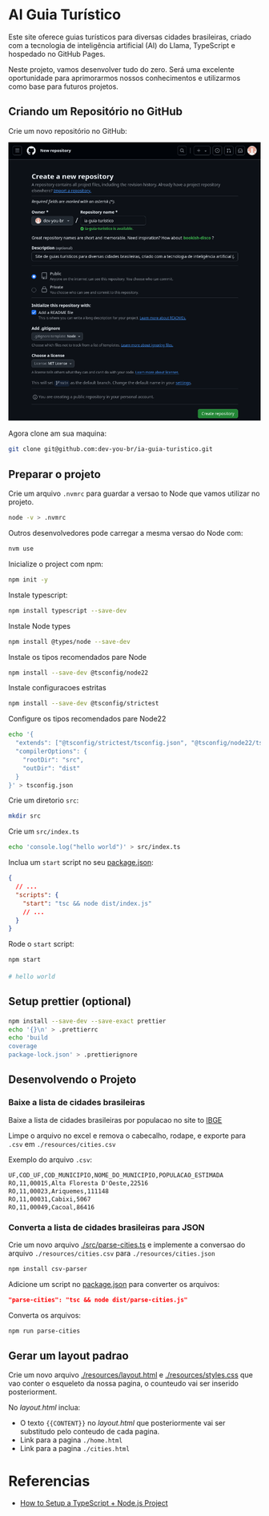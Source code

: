 # AI Guia Turístico

Este site oferece guias turísticos para diversas cidades brasileiras, criado com a tecnologia de inteligência artificial (AI) do Llama, TypeScript e hospedado no GitHub Pages.

Neste projeto, vamos desenvolver tudo do zero. Será uma excelente oportunidade para aprimorarmos nossos conhecimentos e utilizarmos como base para futuros projetos.

## Criando um Repositório no GitHub

Crie um novo repositório no GitHub:

![Crie um Repositorio no Guithub](./resources/create-github-repository.png)

Agora clone am sua maquina:

```sh
git clone git@github.com:dev-you-br/ia-guia-turistico.git
```

## Preparar o projeto

Crie um arquivo `.nvmrc` para guardar a versao to Node que vamos utilizar no projeto.

```sh
node -v > .nvmrc
```

Outros desenvolvedores pode carregar a mesma versao do Node com:

```sh
nvm use
```

Inicialize o project com npm:

```sh
npm init -y
```

Instale typescript:

```sh
npm install typescript --save-dev
```

Instale Node types

```sh
npm install @types/node --save-dev
```

Instale os tipos recomendados pare Node

```sh
npm install --save-dev @tsconfig/node22
```

Instale configuracoes estritas

```sh
npm install --save-dev @tsconfig/strictest
```

Configure os tipos recomendados pare Node22

```sh
echo '{
  "extends": ["@tsconfig/strictest/tsconfig.json", "@tsconfig/node22/tsconfig.json"],
  "compilerOptions": {
    "rootDir": "src",
    "outDir": "dist"
  }
}' > tsconfig.json
```

Crie um diretorio `src`:

```sh
mkdir src
```

Crie um `src/index.ts`

```sh
echo 'console.log("hello world")' > src/index.ts
```

Inclua um `start` script no seu [package.json](./package.json):

```json
{
  // ...
  "scripts": {
    "start": "tsc && node dist/index.js"
    // ...
  }
}
```

Rode o `start` script:

```sh
npm start

# hello world
```

## Setup prettier (optional)

```sh
npm install --save-dev --save-exact prettier
echo '{}\n' > .prettierrc
echo 'build
coverage
package-lock.json' > .prettierignore
```

## Desenvolvendo o Projeto

### Baixe a lista de cidades brasileiras

Baixe a lista de cidades brasileiras por populacao no site to [IBGE](https://ftp.ibge.gov.br/Estimativas_de_Populacao/Estimativas_2021/)

Limpe o arquivo no excel e remova o cabecalho, rodape, e exporte para `.csv` em `./resources/cities.csv`

Exemplo do arquivo `.csv`:

```csv
UF,COD_UF,COD_MUNICIPIO,NOME_DO_MUNICIPIO,POPULACAO_ESTIMADA
RO,11,00015,Alta Floresta D'Oeste,22516
RO,11,00023,Ariquemes,111148
RO,11,00031,Cabixi,5067
RO,11,00049,Cacoal,86416
```

### Converta a lista de cidades brasileiras para JSON

Crie um novo arquivo [./src/parse-cities.ts](./src/parse-cities.ts) e implemente a conversao do arquivo `./resources/cities.csv` para `./resources/cities.json`

```sh
npm install csv-parser
```

Adicione um script no [package.json](./package.json) para converter os arquivos:

```json
"parse-cities": "tsc && node dist/parse-cities.js"
```

Converta os arquivos:

```sh
npm run parse-cities
```

## Gerar um layout padrao

Crie um novo arquivo [./resources/layout.html](./resources/layout.html) e [./resources/styles.css](./resources/styles.css) que vao conter o esqueleto da nossa pagina, o counteudo vai ser inserido posteriorment.

No *layout.html* inclua:
* O texto `{{CONTENT}}` no *layout.html* que posteriormente vai ser substitudo pelo conteudo de cada pagina.
* Link para a pagina `./home.html`
* Link para a pagina `./cities.html`


# Referencias

- [How to Setup a TypeScript + Node.js Project](https://khalilstemmler.com/blogs/typescript/node-starter-project/)
